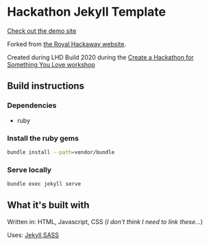 # Hackathon Jekyll Template

[Check out the demo site](https://sunderb.github.io/lhd-build-2020-hackathon-website-template/)


Forked from [the Royal Hackaway website](https://github.com/royalhackaway/royalhackaway.github.io).

Created during LHD Build 2020 during the [Create a Hackathon for Something You Love workshop](https://organize.mlh.io/participants/events/6406-lhd-build-create-a-hackathon-brand-for-something-you-love)

## Build instructions
### Dependencies
* ruby

### Install the ruby gems
```bash
bundle install --path=vendor/bundle
```

### Serve locally
```bash
bundle exec jekyll serve
```

## What it's built with

Written in: HTML, Javascript, CSS
(_I don't think I need to link these..._)

Uses: [Jekyll](https://jekyllrb.com/),[SASS](https://sass-lang.com/)
